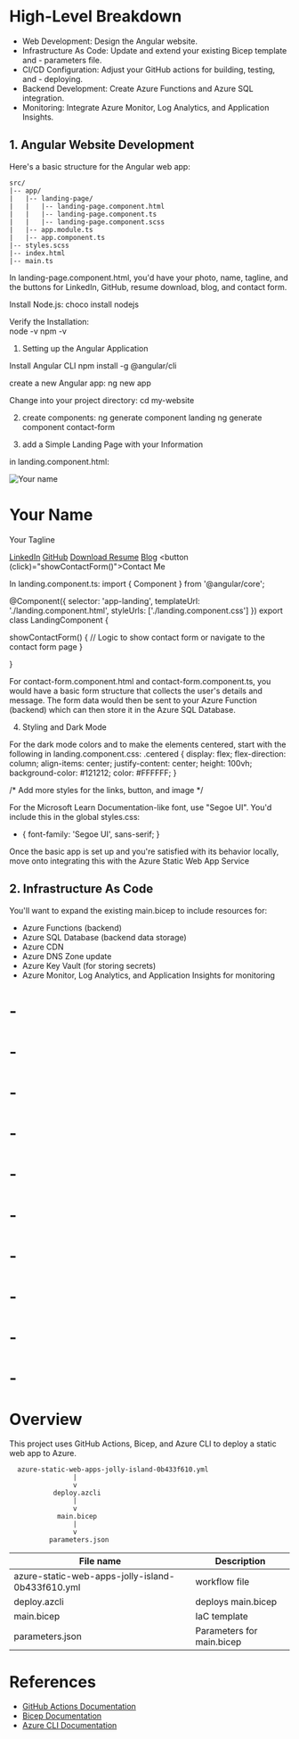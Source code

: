 # High-Level Breakdown

- Web Development: Design the Angular website.
- Infrastructure As Code: Update and extend your existing Bicep template and - parameters file.
- CI/CD Configuration: Adjust your GitHub actions for building, testing, and - deploying.
- Backend Development: Create Azure Functions and Azure SQL integration.
- Monitoring: Integrate Azure Monitor, Log Analytics, and Application Insights.

## 1. Angular Website Development

Here's a basic structure for the Angular web app:

```
src/
|-- app/
|   |-- landing-page/
|   |   |-- landing-page.component.html
|   |   |-- landing-page.component.ts
|   |   |-- landing-page.component.scss
|   |-- app.module.ts
|   |-- app.component.ts
|-- styles.scss
|-- index.html
|-- main.ts
```

In landing-page.component.html, you'd have your photo, name, tagline, and the buttons for LinkedIn, GitHub, resume download, blog, and contact form.

Install Node.js:
choco install nodejs

Verify the Installation:     
node -v
npm -v

1. Setting up the Angular Application

Install Angular CLI
npm install -g @angular/cli

create a new Angular app:
ng new app

Change into your project directory:
cd my-website

2. create components:
ng generate component landing
ng generate component contact-form

3. add a Simple Landing Page with your Information

in landing.component.html:
<div class="centered">
  <img src="path_to_your_photo.jpg" alt="Your name">
  <h1>Your Name</h1>
  <p>Your Tagline</p>
  
  <a href="https://linkedin.com/in/your-profile" target="_blank">LinkedIn</a>
  <a href="https://github.com/your-profile" target="_blank">GitHub</a>
  <a href="path_to_your_resume.pdf" target="_blank">Download Resume</a>
  <a href="https://linkedin.com/in/your-blog" target="_blank">Blog</a>
  <button (click)="showContactForm()">Contact Me</button>
</div>

In landing.component.ts:
import { Component } from '@angular/core';

@Component({
  selector: 'app-landing',
  templateUrl: './landing.component.html',
  styleUrls: ['./landing.component.css']
})
export class LandingComponent {

  showContactForm() {
    // Logic to show contact form or navigate to the contact form page
  }

}

For contact-form.component.html and contact-form.component.ts, you would have a basic form structure that collects the user's details and message. The form data would then be sent to your Azure Function (backend) which can then store it in the Azure SQL Database.

4. Styling and Dark Mode
  
For the dark mode colors and to make the elements centered, start with the following in landing.component.css:
.centered {
  display: flex;
  flex-direction: column;
  align-items: center;
  justify-content: center;
  height: 100vh;
  background-color: #121212;
  color: #FFFFFF;
}

/* Add more styles for the links, button, and image */

For the Microsoft Learn Documentation-like font, use "Segoe UI". You'd include this in the global styles.css:
* {
  font-family: 'Segoe UI', sans-serif;
}

Once the basic app is set up and you're satisfied with its behavior locally, move onto integrating this with the Azure Static Web App Service

## 2. Infrastructure As Code 

You'll want to expand the existing main.bicep to include resources for:

- Azure Functions (backend)
- Azure SQL Database (backend data storage)
- Azure CDN
- Azure DNS Zone update
- Azure Key Vault (for storing secrets)
- Azure Monitor, Log Analytics, and Application Insights for monitoring

# -
# -
# -
# -
# -
# -
# -
# -
# -


# -
# Overview
This project uses GitHub Actions, Bicep, and Azure CLI to deploy a static web app to Azure.

```
  azure-static-web-apps-jolly-island-0b433f610.yml
                |
                v
           deploy.azcli
                |
                v
            main.bicep
                |
                v
          parameters.json
```

| File name                                        | Description               |
| ------------------------------------------------ | ------------------------- |
| azure-static-web-apps-jolly-island-0b433f610.yml | workflow file             |
| deploy.azcli                                     | deploys main.bicep        |
| main.bicep                                       | IaC template              |
| parameters.json                                  | Parameters for main.bicep |

# References

- [GitHub Actions Documentation](https://docs.github.com/en/actions)
- [Bicep Documentation](https://docs.microsoft.com/en-us/azure/azure-resource-manager/bicep/overview)
- [Azure CLI Documentation](https://docs.microsoft.com/en-us/cli/azure/) 